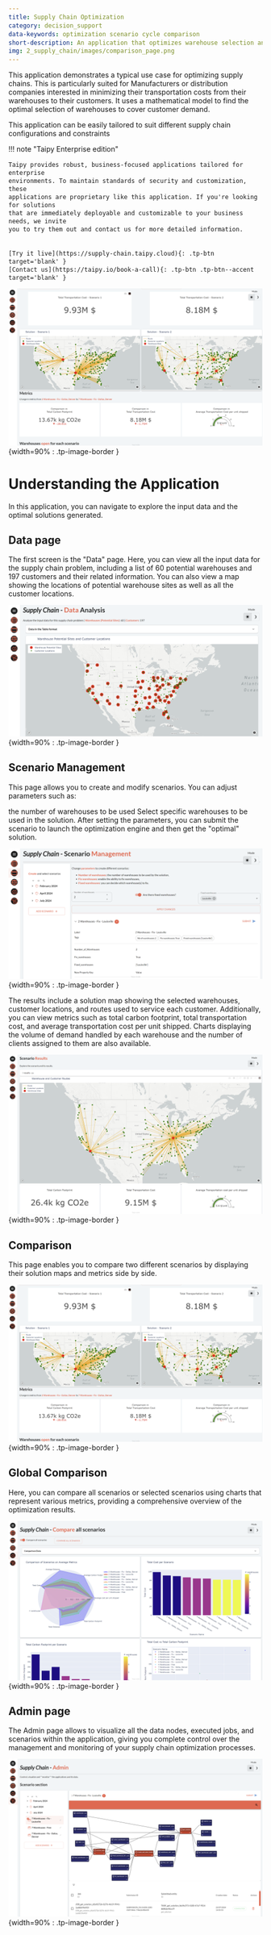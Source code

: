 ```yaml
---
title: Supply Chain Optimization
category: decision_support
data-keywords: optimization scenario cycle comparison
short-description: An application that optimizes warehouse selection and routes in a supply chain.
img: 2_supply_chain/images/comparison_page.png
---
```



This application demonstrates a typical use case for optimizing supply chains. This is particularly suited for Manufacturers or 
distribution companies interested in minimizing their transportation costs from their warehouses to their customers. It
uses a mathematical model to find the optimal selection of warehouses to cover customer demand.


This application can be easily tailored to suit different supply chain configurations and constraints


!!! note "Taipy Enterprise edition"


    Taipy provides robust, business-focused applications tailored for enterprise
    environments. To maintain standards of security and customization, these
    applications are proprietary like this application. If you're looking for solutions
    that are immediately deployable and customizable to your business needs, we invite
    you to try them out and contact us for more detailed information.


    [Try it live](https://supply-chain.taipy.cloud){: .tp-btn target='blank' }
    [Contact us](https://taipy.io/book-a-call){: .tp-btn .tp-btn--accent target='blank' }


![Supply Chain](images/comparison_page.png){width=90% : .tp-image-border }


# Understanding the Application


In this application, you can navigate to explore the input data and the optimal solutions generated.


## Data page


The first screen is the "Data" page. Here, you can view all the input data for the
supply chain problem, including a list of 60 potential warehouses and 197 customers
and their related information. You can also view a map showing the locations of
potential warehouse sites as well as all the customer locations.


![Data page](images/data_page.png){width=90% : .tp-image-border }


## Scenario Management


This page allows you to create and modify scenarios. You can adjust parameters such as:


the number of warehouses to be used
Select specific warehouses to be used in the
solution. 
After setting the parameters, you can submit the scenario to launch the optimization engine and then get the "optimal" solution.

![Scenario Creation](images/scenario_creation.png){width=90% : .tp-image-border }

The results include a solution map showing the selected warehouses, customer locations,
and routes used to service each customer. Additionally, you can view metrics such as 
total carbon footprint, total transportation cost, and average transportation cost per 
unit shipped. Charts displaying the volume of demand handled by each warehouse and the 
number of clients assigned to them are also available.

![Scenario Results](images/scenario_results.png){width=90% : .tp-image-border }

## Comparison

This page enables you to compare two different scenarios by displaying their solution maps and 
metrics side by side.

![Comparison](images/comparison_page.png){width=90% : .tp-image-border }


## Global Comparison


Here, you can compare all scenarios or selected scenarios using charts that represent
various metrics, providing a comprehensive overview of the optimization results.


![Total Comparison](images/total_comparison_page.png){width=90% : .tp-image-border }


## Admin page


The Admin page allows to visualize all the data nodes, executed jobs, and scenarios within
the application, giving you complete control over the management and monitoring of your
supply chain optimization processes.


![Admin page](images/admin_page.png){width=90% : .tp-image-border }